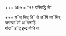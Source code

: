 +++
title = "१९ यच्चिद्धि ते"

+++
य᳓च् चिद् धि᳓ ते अ᳓पि व्य᳓थिर्  
जगन्वां᳓सो अ᳓मन्महि  
गोदा᳓ इ᳓द् इन्द्र बोधि नः